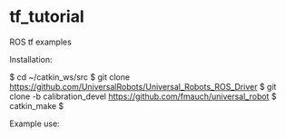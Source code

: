 # tf_tutorial
ROS tf examples

Installation:

$ cd ~/catkin_ws/src
$ git clone https://github.com/UniversalRobots/Universal_Robots_ROS_Driver
$ git clone -b calibration_devel https://github.com/fmauch/universal_robot
$ catkin_make
$ 

Example use: 
